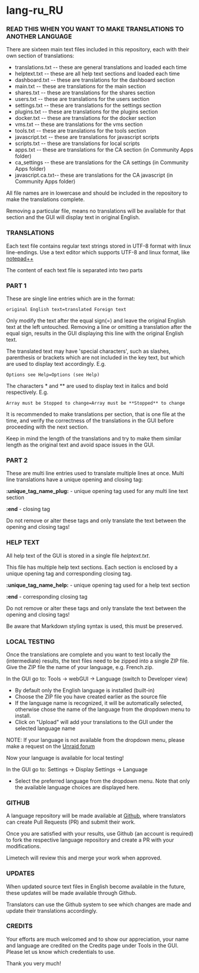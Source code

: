 # lang-ru_RU

### READ THIS WHEN YOU WANT TO MAKE TRANSLATIONS TO ANOTHER LANGUAGE

There are sixteen main text files included in this repository, each with their own section of translations:

- translations.txt -- these are general translations and loaded each time
- helptext.txt     -- these are all help text sections and loaded each time
- dashboard.txt    -- these are translations for the dashboard section
- main.txt         -- these are translations for the main section
- shares.txt       -- these are translations for the shares section
- users.txt        -- these are translations for the users section
- settings.txt     -- these are translations for the settings section
- plugins.txt      -- these are translations for the plugins section
- docker.txt       -- these are translations for the docker section
- vms.txt          -- these are translations for the vms section
- tools.txt        -- these are translations for the tools section
- javascript.txt   -- these are translations for javascript scripts
- scripts.txt      -- these are translations for local scripts
- apps.txt         -- these are translations for the CA section (in Community Apps folder)
- ca_settings      -- these are translations for the CA settings (in Community Apps folder)
- javascript.ca.txt-- these are translations for the CA javascript (in Community Apps folder)

All file names are in lowercase and should be included in the repository to make the translations complete.

Removing a particular file, means no translations will be available for that section and the GUI will display text in original English.

### TRANSLATIONS

Each text file contains regular text strings stored in UTF-8 format with linux line-endings.
Use a text editor which supports UTF-8 and linux format, like [notepad++](https://notepad-plus-plus.org/downloads)

The content of each text file is separated into two parts

### PART 1

These are single line entries which are in the format:

`original English text=translated Foreign text`

Only modify the text after the equal sign(=) and leave the original English text at the left untouched.
Removing a line or omitting a translation after the equal sign, results in the GUI displaying this line with the original English text.

The translated text may have 'special characters', such as slashes, parenthesis or brackets which are not included in the key text,
but which are used to display text accordingly. E.g.

`Options see Help=Options (see Help)`

The characters \* and \*\* are used to display text in italics and bold respectively. E.g.

`Array must be Stopped to change=Array must be **Stopped** to change`

It is recommended to make translations per section, that is one file at the time, and verify the correctness of the translations in the GUI
before proceeding with the next section.

Keep in mind the length of the translations and try to make them similar length as the original text and avoid space issues in the GUI.

### PART 2

These are multi line entries used to translate multiple lines at once.
Multi line translations have a unique opening and closing tag:

**:unique_tag_name_plug:** - unique opening tag used for any multi line text section

**:end**    - closing tag

Do not remove or alter these tags and only translate the text between the opening and closing tags!

### HELP TEXT

All help text of the GUI is stored in a single file *helptext.txt*.

This file has multiple help text sections. Each section is enclosed by a unique opening tag and corresponding closing tag.

**:unique_tag_name_help:** - unique opening tag used for a help text section

**:end**    - corresponding closing tag

Do not remove or alter these tags and only translate the text between the opening and closing tags!

Be aware that Markdown styling syntax is used, this must be preserved.

### LOCAL TESTING

Once the translations are complete and you want to test locally the (intermediate) results, the text files need to be zipped into a single ZIP file.
Give the ZIP file the name of your language, e.g. French.zip.

In the GUI go to: Tools -> webGUI -> Language (switch to Developer view)

- By default only the English language is installed (built-in)
- Choose the ZIP file you have created earlier as the source file
- If the language name is recognized, it will be automatically selected, otherwise chose the name of the language from the dropdown menu to install.
- Click on "Upload" will add your translations to the GUI under the selected language name

NOTE: If your language is not available from the dropdown menu, please make a request on the [Unraid forum](https://forums.unraid.net/forum/75-multi-language-section/)

Now your language is available for local testing!

In the GUI go to: Settings -> Display Settings -> Language

- Select the preferred language from the dropdown menu. Note that only the available language choices are displayed here.

### GITHUB

A language repository will be made available at [Github](https://github.com/unraid), where translators can create Pull Requests (PR) and submit their work.

Once you are satisfied with your results, use Github (an account is required) to fork the respective language repository and create a PR with your modifications.

Limetech will review this and merge your work when approved.

### UPDATES

When updated source text files in English become available in the future, these updates will be made available through Github.

Translators can use the Github system to see which changes are made and update their translations accordingly.

### CREDITS

Your efforts are much welcomed and to show our appreciation, your name and language are credited on the Credits page under Tools in the GUI.
Please let us know which credentials to use.

Thank you very much!
